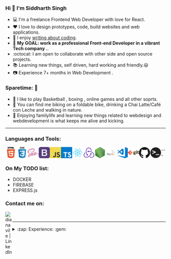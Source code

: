### Hi :raising_hand: I'm Siddharth Singh

- :computer: I'm a freelance Frontend Web Developer with love for React.
- :heart: I love to design prototypes, code, build websites and web applications.
- :pencil: I enjoy [writing about coding](https://medium.com/@diana.vile).
- :electric_plug: **My GOAL: work as a professional Front-end Developer in a vibrant Tech company .**.
- :octocat: I am open to collaborate with other side and open source projects.
- :books: Learning new things, self driven, hard working and friendly.:smiley:
- :camera: Experience 7+ months in Web Development .

### Sparetime: :parrot:

- :basketball: I like to play Basketball , boxing , online games and all other soprts.
- :bicyclist: You can find me biking on a foldable bike, drinking a Chai Latte/Café con Leche and walking in nature.
- :tulip: Enjoying familylife and learning new things related to webdesign and webdevelopment is what keeps me alive and kicking.

---

### Languages and Tools:

<img align="left" alt="HTML5" width="35px" src="https://raw.githubusercontent.com/github/explore/80688e429a7d4ef2fca1e82350fe8e3517d3494d/topics/html/html.png" />
<img align="left" alt="CSS3" width="35px" src="https://raw.githubusercontent.com/github/explore/80688e429a7d4ef2fca1e82350fe8e3517d3494d/topics/css/css.png" /> 
<img align="left" alt="Sass" width="35px" src="https://raw.githubusercontent.com/github/explore/80688e429a7d4ef2fca1e82350fe8e3517d3494d/topics/sass/sass.png" />
<img align="left" alt="Bootstrap" width="35px" src="https://raw.githubusercontent.com/github/explore/80688e429a7d4ef2fca1e82350fe8e3517d3494d/topics/bootstrap/bootstrap.png" />
<img align="left" alt="JavaScript" width="35px" src="https://raw.githubusercontent.com/github/explore/80688e429a7d4ef2fca1e82350fe8e3517d3494d/topics/javascript/javascript.png" />  
<img align="left" alt="TypeScript" width="35px" src="https://raw.githubusercontent.com/github/explore/80688e429a7d4ef2fca1e82350fe8e3517d3494d/topics/typescript/typescript.png" />
<img align="left" alt="React" width="35px" src="https://raw.githubusercontent.com/github/explore/80688e429a7d4ef2fca1e82350fe8e3517d3494d/topics/react/react.png" />
<img align="left" alt="React" width="35px" src="https://raw.githubusercontent.com/github/explore/80688e429a7d4ef2fca1e82350fe8e3517d3494d/topics/redux/redux.png" />
<img align="left" alt="Node.js" width="35px" src="https://raw.githubusercontent.com/github/explore/80688e429a7d4ef2fca1e82350fe8e3517d3494d/topics/nodejs/nodejs.png" />
<img align="left" alt="MySQL" width="35px" src="https://raw.githubusercontent.com/github/explore/80688e429a7d4ef2fca1e82350fe8e3517d3494d/topics/mysql/mysql.png" />
<img align="left" alt="Visual Studio Code" width="35px" src="https://raw.githubusercontent.com/github/explore/80688e429a7d4ef2fca1e82350fe8e3517d3494d/topics/visual-studio-code/visual-studio-code.png" />
<img align="left" alt="Git" width="35px" src="https://raw.githubusercontent.com/github/explore/80688e429a7d4ef2fca1e82350fe8e3517d3494d/topics/git/git.png" />
<img align="left" alt="GitHub" width="35px" src="https://raw.githubusercontent.com/github/explore/78df643247d429f6cc873026c0622819ad797942/topics/github/github.png" />
<img align="left" alt="Terminal" width="35px" src="https://raw.githubusercontent.com/github/explore/80688e429a7d4ef2fca1e82350fe8e3517d3494d/topics/terminal/terminal.png" />
---

### On My TODO list:

- DOCKER
- FIREBASE
- EXPRESS.js

### Contact me on:

[<img align="left" alt="dianavile | LinkedIn" width="22px" src="https://cdn.jsdelivr.net/npm/simple-icons@v3/icons/linkedin.svg" />][linkedin]

[linkedin]: https://www.linkedin.com/in/siddharth-singh-826b371a4/

<br>

---

<details>
  <summary>:zap: Experience: :gem: </summary>

### Front end Web Developer at Everlytics Data Science(https://www.linkedin.com/company/everlytics/) (Nov 2020 -- Present)

:gem:-- work on the main product and make the website responsive using css3, less, bootstrap.
-- Data visualisation using Kibana in ELK stack and Amcharts .
-- convert the js coded website using React and hands on experience in Elastic UI.
-- work with Agile software cycles (JIRA.)

### Business Development Executive at Extramarks Education ( Aug 2020 - Oct 2020)

:gem:-- deal with the prospects and generate leads for the company.
-- turn cold leads to hot leads and generate as much sales as possible.
-- work with management tools like CRM.

### College Captain @[Ajay Kumar Garg Engineering College](https://www.akgec.ac.in/) (2018-2020)

:gem: Responsible for smooth functioning of all the college events.
: Handling and managing the whole crowd
: Responsible for on time allocation of duties and overview thier functionality.
: Worked as a team leader.

### Managerial Head of OOrja the electrical society (2018-2020)

:gem: Organizing various technical and non technical events related to the stream ( eg: Robowar, Roborace, Esprenza, Effulgence, Exubrenza, Robocon)
Conducting personality development classes for the freshers to help them build confidence and guide them where required.
Responsible for smooth functioning of the events.

<details>
  <summary>:zap: Education :books: </summary>
 
### B-Tech ---- Electrical and Electronics Engineering @[Ajay Kumar Garg Engineering College](https://www.akgec.ac.in/) (2016-2020)
